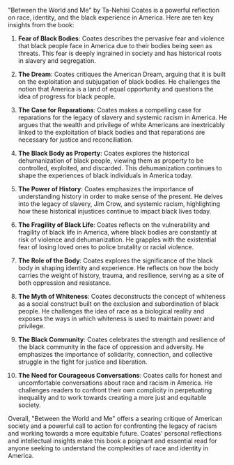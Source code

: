 "Between the World and Me" by Ta-Nehisi Coates is a powerful reflection on race, identity, and the black experience in America. Here are ten key insights from the book:

1. **Fear of Black Bodies**: Coates describes the pervasive fear and violence that black people face in America due to their bodies being seen as threats. This fear is deeply ingrained in society and has historical roots in slavery and segregation.

2. **The Dream**: Coates critiques the American Dream, arguing that it is built on the exploitation and subjugation of black bodies. He challenges the notion that America is a land of equal opportunity and questions the idea of progress for black people.

3. **The Case for Reparations**: Coates makes a compelling case for reparations for the legacy of slavery and systemic racism in America. He argues that the wealth and privilege of white Americans are inextricably linked to the exploitation of black bodies and that reparations are necessary for justice and reconciliation.

4. **The Black Body as Property**: Coates explores the historical dehumanization of black people, viewing them as property to be controlled, exploited, and discarded. This dehumanization continues to shape the experiences of black individuals in America today.

5. **The Power of History**: Coates emphasizes the importance of understanding history in order to make sense of the present. He delves into the legacy of slavery, Jim Crow, and systemic racism, highlighting how these historical injustices continue to impact black lives today.

6. **The Fragility of Black Life**: Coates reflects on the vulnerability and fragility of black life in America, where black bodies are constantly at risk of violence and dehumanization. He grapples with the existential fear of losing loved ones to police brutality or racial violence.

7. **The Role of the Body**: Coates explores the significance of the black body in shaping identity and experience. He reflects on how the body carries the weight of history, trauma, and resilience, serving as a site of both oppression and resistance.

8. **The Myth of Whiteness**: Coates deconstructs the concept of whiteness as a social construct built on the exclusion and subordination of black people. He challenges the idea of race as a biological reality and exposes the ways in which whiteness is used to maintain power and privilege.

9. **The Black Community**: Coates celebrates the strength and resilience of the black community in the face of oppression and adversity. He emphasizes the importance of solidarity, connection, and collective struggle in the fight for justice and liberation.

10. **The Need for Courageous Conversations**: Coates calls for honest and uncomfortable conversations about race and racism in America. He challenges readers to confront their own complicity in perpetuating inequality and to work towards creating a more just and equitable society.

Overall, "Between the World and Me" offers a searing critique of American society and a powerful call to action for confronting the legacy of racism and working towards a more equitable future. Coates' personal reflections and intellectual insights make this book a poignant and essential read for anyone seeking to understand the complexities of race and identity in America.